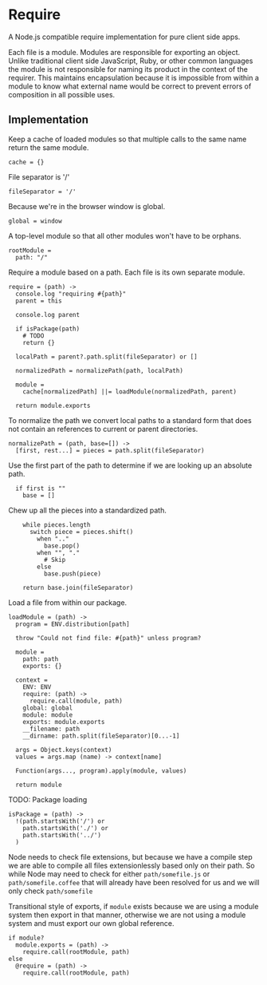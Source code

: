 Require
=======

A Node.js compatible require implementation for pure client side apps.

Each file is a module. Modules are responsible for exporting an object. Unlike
traditional client side JavaScript, Ruby, or other common languages the module
is not responsible for naming its product in the context of the requirer. This
maintains encapsulation because it is impossible from within a module to know
what external name would be correct to prevent errors of composition in all
possible uses.

Implementation
--------------

Keep a cache of loaded modules so that multiple calls to the same name return
the same module.

    cache = {}
    
File separator is '/'

    fileSeparator = '/'

Because we're in the browser window is global.

    global = window

A top-level module so that all other modules won't have to be orphans.

    rootModule =
      path: "/"

Require a module based on a path. Each file is its own separate module.

    require = (path) ->
      console.log "requiring #{path}"
      parent = this
      
      console.log parent

      if isPackage(path)
        # TODO
        return {}

      localPath = parent?.path.split(fileSeparator) or []

      normalizedPath = normalizePath(path, localPath)
      
      module = 
        cache[normalizedPath] ||= loadModule(normalizedPath, parent)

      return module.exports

To normalize the path we convert local paths to a standard form that does not
contain an references to current or parent directories.

    normalizePath = (path, base=[]) ->
      [first, rest...] = pieces = path.split(fileSeparator)

Use the first part of the path to determine if we are looking up an absolute
path.

      if first is ""
        base = []

Chew up all the pieces into a standardized path.

        while pieces.length
          switch piece = pieces.shift()
            when ".."
              base.pop()
            when "", "."
              # Skip
            else
              base.push(piece)
              
        return base.join(fileSeparator)

Load a file from within our package.

    loadModule = (path) ->
      program = ENV.distribution[path]

      throw "Could not find file: #{path}" unless program?

      module =
        path: path
        exports: {}

      context =
        ENV: ENV
        require: (path) -> 
          require.call(module, path)
        global: global
        module: module
        exports: module.exports
        __filename: path
        __dirname: path.split(fileSeparator)[0...-1]
      
      args = Object.keys(context)
      values = args.map (name) -> context[name]

      Function(args..., program).apply(module, values)

      return module

TODO: Package loading

    isPackage = (path) ->
      !(path.startsWith('/') or
        path.startsWith('./') or
        path.startsWith('../')
      )

Node needs to check file extensions, but because we have a compile step we are
able to compile all files extensionlessly based only on their path. So while
Node may need to check for either `path/somefile.js` or `path/somefile.coffee` 
that will already have been resolved for us and we will only check 
`path/somefile`

Transitional style of exports, if `module` exists because we are using a module
system then export in that manner, otherwise we are not using a module system
and must export our own global reference.

    if module?
      module.exports = (path) ->
        require.call(rootModule, path)
    else
      @require = (path) ->
        require.call(rootModule, path)
